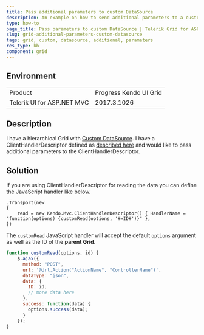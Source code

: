 ```yaml
---
title: Pass additional parameters to custom DataSource
description: An example on how to send additional parameters to a custom DataSource
type: how-to
page_title: Pass parameters to custom DataSource | Telerik Grid for ASP.NET MVC
slug: grid-additional-parameters-custom-datasource
tags: grid, custom, datasource, additional, parameters
res_type: kb
component: grid
---
```


## Environment

<table>
 <tr>
  <td>Product</td>
  <td>Progress Kendo UI Grid</td>
 </tr>
 <tr>
  <td>Telerik UI for ASP.NET MVC</td>
  <td>2017.3.1026</td>
 </tr>
</table>

## Description

I have a hierarchical Grid with [Custom DataSource](http://demos.telerik.com/aspnet-mvc/grid/custom-datasource). I have a ClientHandlerDescriptor defined as [described here](https://docs.telerik.com/aspnet-mvc/getting-started/custom-datasource#common-scenarios) and would like to pass additional parameters to the ClientHandlerDescriptor.

## Solution

If you are using ClientHandlerDescriptor for reading the data you can define the JavaScript handler like below. 

```
.Transport(new
{
    read = new Kendo.Mvc.ClientHandlerDescriptor() { HandlerName = "function(options) {customRead(options, '#=ID#')}" },
})
```

The `customRead` JavaScript handler will accept the default `options` argument as well as the ID of the **parent Grid**. 

```JavaScript
function customRead(options, id) {
    $.ajax({
      method: "POST",
      url: '@Url.Action("ActionName", "ControllerName")',
      dataType: "json",
      data: {
        ID: id,
		// more data here
      },
      success: function(data) {
        options.success(data);
      }
    });
}
```

